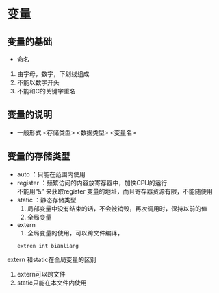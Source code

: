 # **变量**

## **变量的基础**
- 命名
1. 由字母，数字，下划线组成
2. 不能以数字开头
3. 不能和C的关键字重名

## **变量的说明**
- 一般形式
<存储类型> <数据类型> <变量名>

## **变量的存储类型**
- auto ：只能在范围内使用
- register ：频繁访问的内容放寄存器中，加快CPU的运行  
不能用“&” 来获取register 变量的地址，而且寄存器资源有限，不能随便用
- static ：静态存储类型
    1. 局部变量中没有结束的话，不会被销毁，再次调用时，保持以前的值
    2. 全局变量
- extern
    1. 全局变量的使用，可以跨文件编译，    
    ```
    extren int bianliang 
    ```

extern 和static在全局变量的区别
1. extern可以跨文件
2. static只能在本文件内使用
